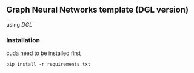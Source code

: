 ## Graph Neural Networks template (DGL version)
using *DGL*

### Installation
cuda need to be installed first
```
pip install -r requirements.txt
```

